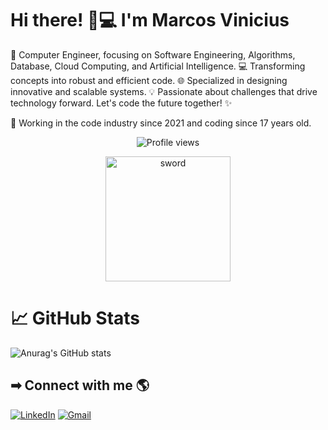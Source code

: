 # Hi there! 👋💻 I'm Marcos Vinicius

🚀 Computer Engineer, focusing on Software Engineering, Algorithms, Database, Cloud Computing, and Artificial Intelligence. 💻 Transforming concepts into robust and efficient code. 🌐 Specialized in designing innovative and scalable systems. 💡 Passionate about challenges that drive technology forward. Let's code the future together! ✨

📅 Working in the code industry since 2021 and coding since 17 years old.

<p align="center"> 
  <img src="https://komarev.com/ghpvc/?username=MarcosVini9999&color=yellow" alt="Profile views" />
</p>

<p align="center"> 
  <img src="https://cdn.dribbble.com/users/15785/screenshots/4038010/media/2f5850f861ef352f254e9f919173062f.gif" alt="sword" style="width: 200px;"/>
</p>


# 📈 GitHub Stats
![Anurag's GitHub stats](https://github-readme-stats.vercel.app/api?username=MarcosVini9999&show_icons=true&theme=dark)

## ➡ Connect with me 🌎
[![LinkedIn](https://img.shields.io/badge/LinkedIn-0077B5?style=for-the-badge&logo=linkedin&logoColor=white)](https://br.linkedin.com/in/marcosvinciusandradedesousa)
[![Gmail](https://img.shields.io/badge/Gmail-D14836?style=for-the-badge&logo=gmail&logoColor=white)](mailto:marcosviniciusandradedesousa@gmail.com)
